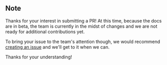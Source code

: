 ## Note

Thanks for your interest in submitting a PR! At this time, because the docs are in beta, the team is currently in the midst of changes and we are not ready for additional contributions yet.

To bring your issue to the team's attention though, we would recommend [creating an issue](https://github.com/vuejs/docs-next/issues/new) and we'll get to it when we can.

Thanks for your understanding!
